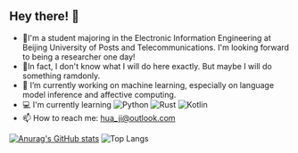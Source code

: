 ## Hey there! 👋

- 🌱I'm a student majoring in the Electronic Information Engineering at Beijing University of Posts and Telecommunications. I'm looking forward to being a researcher one day!
- 💬In fact, I don't know what I will do here exactly. But maybe I will do something ramdonly.
- 🔭 I’m currently working on machine learning, especially on language model inference and affective computing.
- 💻 I'm currently learning ![Python](https://img.shields.io/badge/-Python-blue?style=flat-square&logo=Python&logoColor=fff) ![Rust](https://img.shields.io/badge/-rust-black?style=flat-square&logo=rust&logoColor=fff) ![Kotlin](https://img.shields.io/badge/-kotlin-black?style=flat-square&logo=kotlin&logoColor=fff)
- 📫 How to reach me: hua_ji@outlook.com


[![Anurag's GitHub stats](https://github-readme-stats.vercel.app/api?username=Nanji-Huaji)](https://github.com/anuraghazra/github-readme-stats)
![Top Langs](https://github-readme-stats.vercel.app/api/top-langs/?username=Nanji-Huaji&layout=compact)
<!--
**Nanji-Huaji/Nanji-Huaji** is a ✨ _special_ ✨ repository because its `README.md` (this file) appears on your GitHub profile.

Here are some ideas to get you started:  

- 🔭 I’m currently working on ...
- 🌱 I’m currently learning ...
- 👯 I’m looking to collaborate on ...
- 🤔 I’m looking for help with ...
- 💬 Ask me about ...
- 📫 How to reach me: ...
- 😄 Pronouns: ...
- ⚡ Fun fact: ...
-->
